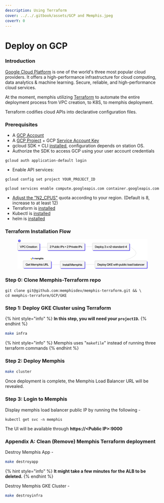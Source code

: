 ```yaml
---
description: Using Terraform
cover: ../../.gitbook/assets/GCP and Memphis.jpeg
coverY: 0
---
```


# Deploy on GCP

### Introduction

[Google Cloud Platform](https://cloud.google.com/) is one of the world's three most popular cloud providers. It offers a high-performance infrastructure for cloud computing, data analytics & machine learning. Secure, reliable, and high-performance cloud services.

At the moment, memphis utilizing [Terraform](https://www.terraform.io/) to automate the entire deployment process from VPC creation, to K8S, to memphis deployment.

Terraform codifies cloud APIs into declarative configuration files.

### Prerequisites

* A [GCP Account](https://console.cloud.google.com/)
* A [GCP Project](https://console.cloud.google.com/projectcreate) + GCP [Service Account Key](https://cloud.google.com/iam/docs/creating-managing-service-account-keys#iam-service-account-keys-create-console)
* gcloud SDK + CLI [installed](https://cloud.google.com/sdk/docs/quickstarts), configuration depends on station OS.
* Authorize the SDK to access GCP using your user account credentials

```
gcloud auth application-default login
```

* Enable API services:

```
gcloud config set project YOUR_PROJECT_ID
```

```
gcloud services enable compute.googleapis.com container.googleapis.com
```

* [Adjust the "N2\_CPUS"](https://cloud.google.com/docs/quota) quota according to your region. (Default is 8, increase to at least 12)
* Terraform is [installed](https://learn.hashicorp.com/tutorials/terraform/install-cli?in=terraform/aws-get-started)
* Kubectl is [installed](https://kubernetes.io/docs/tasks/tools/install-kubectl/)
* helm is [installed](https://helm.sh/docs/intro/install/)

### Terraform Installation Flow

<figure><img src="../../.gitbook/assets/gcp memphis terraform.png" alt=""><figcaption></figcaption></figure>

### Step 0: Clone Memphis-Terraform repo

```
git clone git@github.com:memphisdev/memphis-terraform.git && \
cd memphis-terraform/GCP/GKE
```

### Step 1: Deploy GKE Cluster using Terraform

{% hint style="info" %}
**In this step, you will need your `projectID`.**
{% endhint %}

```bash
make infra
```

{% hint style="info" %}
Memphis uses "`makefile`" instead of running three terraform commands
{% endhint %}

### Step 2: Deploy Memphis

```bash
make cluster
```

Once deployment is complete, the Memphis Load Balancer URL will be revealed.

### Step 3: Login to Memphis

Display memphis load balancer public IP by running the following -

```
kubectl get svc -n memphis
```

The UI will be available through **https://\<Public IP>:9000**

### Appendix A: Clean (Remove) Memphis Terraform deployment

Destroy Memphis App -

```bash
make destroyapp
```

{% hint style="info" %}
**It might take a few minutes for the ALB to be deleted.**
{% endhint %}

Destroy Memphis GKE Cluster -

```bash
make destroyinfra
```
